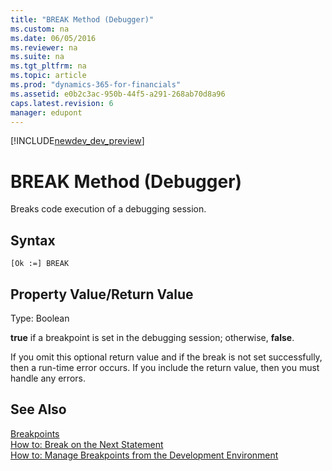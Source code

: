 ```yaml
---
title: "BREAK Method (Debugger)"
ms.custom: na
ms.date: 06/05/2016
ms.reviewer: na
ms.suite: na
ms.tgt_pltfrm: na
ms.topic: article
ms.prod: "dynamics-365-for-financials"
ms.assetid: e0b2c3ac-950b-44f5-a291-268ab70d8a96
caps.latest.revision: 6
manager: edupont
---
```


[!INCLUDE[newdev_dev_preview](../includes/newdev_dev_preview.md)]

# BREAK Method (Debugger)
Breaks code execution of a debugging session.  
  
## Syntax  
  
```  
[Ok :=] BREAK   
```  
  
## Property Value/Return Value  
 Type: Boolean  
  
 **true** if a breakpoint is set in the debugging session; otherwise, **false**.  
  
 If you omit this optional return value and if the break is not set successfully, then a run-time error occurs. If you include the return value, then you must handle any errors.  
  
## See Also  
 [Breakpoints](Breakpoints.md)   
 [How to: Break on the Next Statement](How-to--Break-on-the-Next-Statement.md)   
 [How to: Manage Breakpoints from the Development Environment](How-to--Manage-Breakpoints-from-the-Development-Environment.md)